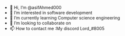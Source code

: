 - 👋 Hi, I’m @asifAhmed000
- 👀 I’m interested in software development
- 🌱 I’m currently learning Computer science engineering
- 💞️ I’m looking to collaborate on 
- 📫 How to contact me  :My discord Lord_#8005

<!---
asifAhmed000/asifAhmed000 is a ✨ special ✨ repository because its `README.md` (this file) appears on your GitHub profile.
You can click the Preview link to take a look at your changes.
--->

